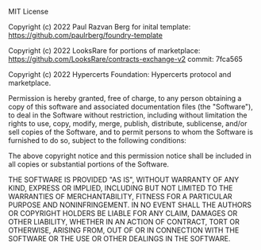 MIT License

Copyright (c) 2022 Paul Razvan Berg for inital template: https://github.com/paulrberg/foundry-template

Copyright (c) 2022 LooksRare for portions of marketplace: https://github.com/LooksRare/contracts-exchange-v2 commit:
7fca565

Copyright (c) 2022 Hypercerts Foundation: Hypercerts protocol and marketplace.

Permission is hereby granted, free of charge, to any person obtaining a copy of this software and associated
documentation files (the "Software"), to deal in the Software without restriction, including without limitation the
rights to use, copy, modify, merge, publish, distribute, sublicense, and/or sell copies of the Software, and to permit
persons to whom the Software is furnished to do so, subject to the following conditions:

The above copyright notice and this permission notice shall be included in all copies or substantial portions of the
Software.

THE SOFTWARE IS PROVIDED "AS IS", WITHOUT WARRANTY OF ANY KIND, EXPRESS OR IMPLIED, INCLUDING BUT NOT LIMITED TO THE
WARRANTIES OF MERCHANTABILITY, FITNESS FOR A PARTICULAR PURPOSE AND NONINFRINGEMENT. IN NO EVENT SHALL THE AUTHORS OR
COPYRIGHT HOLDERS BE LIABLE FOR ANY CLAIM, DAMAGES OR OTHER LIABILITY, WHETHER IN AN ACTION OF CONTRACT, TORT OR
OTHERWISE, ARISING FROM, OUT OF OR IN CONNECTION WITH THE SOFTWARE OR THE USE OR OTHER DEALINGS IN THE SOFTWARE.
